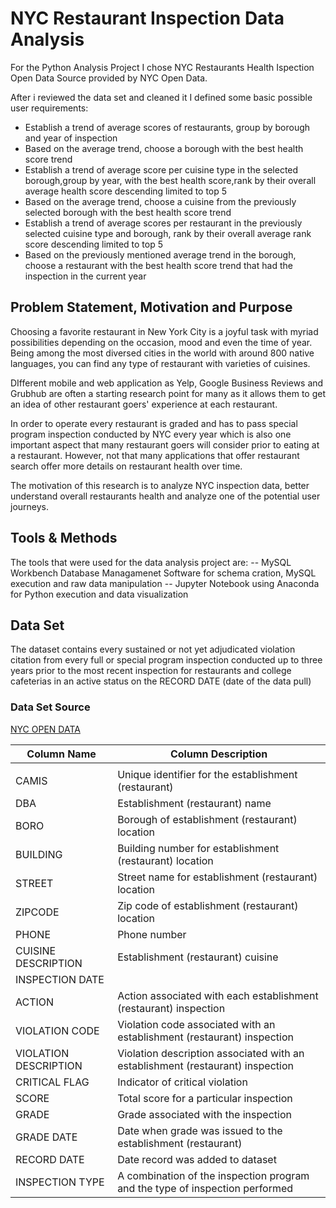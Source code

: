 # NYC Restaurant Inspection Data Analysis

For the Python Analysis Project I chose NYC Restaurants Health Ispection Open Data Source provided by NYC Open Data.

After i reviewed the data set and cleaned it I defined some basic possible user requirements: 

- Establish a trend of average scores of restaurants, group by borough and year of inspection
- Based on the average trend, choose a borough with the best health score trend
- Establish a trend of average score per cuisine type in the selected borough,group by year, with the    best health score,rank by their overall average health score descending limited to top 5 
- Based on the average trend, choose a cuisine from the previously selected borough with the best health score trend
- Establish a trend of average scores per restaurant in the previously selected cuisine type and borough, rank by their overall average rank score descending limited to top 5
- Based on the previously mentioned average trend in the borough, choose a restaurant with the best health score trend that had the inspection in the current year



## Problem Statement, Motivation and Purpose

Choosing a favorite restaurant in New York City is a joyful task with myriad possibilities depending on the occasion, mood and even the time of year. Being among the most diversed cities in the world with around 800 native languages, you can find any type of restaurant with varieties of cuisines.

DIfferent mobile and web application as Yelp, Google Business Reviews and Grubhub are often a starting research point for many as it allows them to get an idea of other restaurant goers' experience at each restaurant.

In order to operate every restaurant is graded and has to pass special program inspection conducted by NYC every year which is also one important aspect that many restaurant goers will consider prior to eating at a restaurant. However, not that many applications that offer restaurant search offer more details on restaurant health over time.

The motivation of this research is to analyze NYC inspection data, better understand overall restaurants health and analyze one of the potential user journeys. 

## Tools & Methods

The tools that were used for the data analysis project are: 
-- MySQL Workbench Database Managamenet Software for schema cration, MySQL execution and raw data manipulation
-- Jupyter Notebook using Anaconda for Python execution and data visualization

## Data Set 

The dataset contains every sustained or not yet adjudicated violation citation from every full or special program inspection conducted up to three years prior to the most recent inspection for restaurants and college cafeterias in an active status on the RECORD DATE (date of the data pull)

### Data Set Source

[NYC OPEN DATA](https://data.cityofnewyork.us/Health/DOHMH-New-York-City-Restaurant-Inspection-Results/43nn-pn8j)


 **Column Name**       	| **Column Description**                                                          	|
|-----------------------	|---------------------------------------------------------------------------------	|
|                       	|                                                                                 	|
| CAMIS                 	| Unique identifier for the establishment (restaurant)                            	|
| DBA                   	| Establishment (restaurant) name                                                 	|
| BORO                  	| Borough of establishment (restaurant) location                                  	|
| BUILDING              	| Building number for establishment (restaurant) location                         	|
| STREET                	| Street name for establishment (restaurant) location                             	|
| ZIPCODE               	| Zip code of establishment (restaurant) location                                 	|
| PHONE                 	| Phone number                                                                    	|
| CUISINE DESCRIPTION   	| Establishment (restaurant) cuisine                                              	|
| INSPECTION DATE       	|                                                                                 	|
| ACTION                	| Action associated with each establishment (restaurant) inspection               	|
| VIOLATION CODE        	| Violation code associated with an establishment (restaurant) inspection         	|
| VIOLATION DESCRIPTION 	| Violation description associated with an establishment  (restaurant) inspection 	|
| CRITICAL FLAG         	| Indicator of critical violation                                                 	|
| SCORE                 	| Total score for a particular inspection                                         	|
| GRADE                 	| Grade associated with the inspection                                            	|
| GRADE DATE            	| Date when grade was issued to the establishment (restaurant)                    	|
| RECORD DATE           	| Date record was added to dataset                                                	|
| INSPECTION TYPE       	| A combination of the inspection program and the type of inspection performed    	|